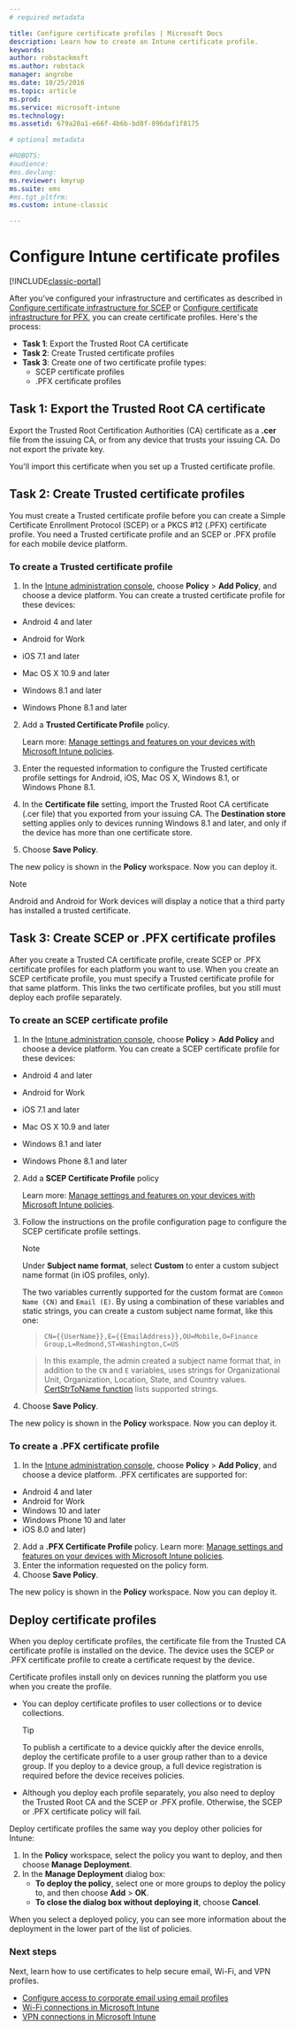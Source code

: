 ```yaml
---
# required metadata

title: Configure certificate profiles | Microsoft Docs
description: Learn how to create an Intune certificate profile.
keywords:
author: robstackmsft
ms.author: robstack
manager: angrobe
ms.date: 10/25/2016
ms.topic: article
ms.prod:
ms.service: microsoft-intune
ms.technology:
ms.assetid: 679a20a1-e66f-4b6b-bd8f-896daf1f8175

# optional metadata

#ROBOTS:
#audience:
#ms.devlang:
ms.reviewer: kmyrup
ms.suite: ems
#ms.tgt_pltfrm:
ms.custom: intune-classic

---
```


# Configure Intune certificate profiles

[!INCLUDE[classic-portal](../includes/classic-portal.md)]

After you've configured your infrastructure and certificates as described in [Configure certificate infrastructure for SCEP](configure-certificate-infrastructure-for-scep.md) or [Configure certificate infrastructure for PFX](configure-certificate-infrastructure-for-pfx.md), you can create certificate profiles. Here's the process:

- **Task 1**: Export the Trusted Root CA certificate
- **Task 2**: Create Trusted certificate profiles
- **Task 3**: Create one of two certificate profile types:
  - SCEP certificate profiles
  - .PFX certificate profiles

## **Task 1**: Export the Trusted Root CA certificate
Export the Trusted Root Certification Authorities (CA) certificate as a **.cer** file from the issuing CA, or from any device that trusts your issuing CA. Do not export the private key.

You'll import this certificate when you set up a Trusted certificate profile.

## **Task 2**: Create Trusted certificate profiles
You must create a Trusted certificate profile before you can create a Simple Certificate Enrollment Protocol (SCEP) or a PKCS #12 (.PFX) certificate profile. You need a Trusted certificate profile and an SCEP or .PFX profile for each mobile device platform.

### To create a Trusted certificate profile

1.  In the [Intune administration console](https://manage.microsoft.com), choose **Policy** &gt; **Add Policy**, and choose a device platform. You can create a trusted certificate profile for these devices:

-  Android 4 and later

-  Android for Work

-  iOS 7.1 and later

-  Mac OS X 10.9 and later

-  Windows 8.1 and later

-  Windows Phone 8.1 and later

2.  Add a **Trusted Certificate Profile** policy.

    Learn more: [Manage settings and features on your devices with Microsoft Intune policies](manage-settings-and-features-on-your-devices-with-microsoft-intune-policies.md).

3.  Enter the requested information to configure the Trusted certificate profile settings for Android, iOS, Mac OS X, Windows 8.1, or Windows Phone 8.1.
4.  In the **Certificate file** setting, import the Trusted Root CA certificate (.cer file) that you exported from your issuing CA. The **Destination store** setting applies only to devices running Windows 8.1 and later, and only if the device has more than one certificate store.

4.  Choose **Save Policy**.

The new policy is shown in the **Policy** workspace. Now you can deploy it.

> [!NOTE]
>
> Android and Android for Work devices will display a notice that a third party has installed a trusted certificate.


## **Task 3**: Create SCEP or .PFX certificate profiles
After you create a Trusted CA certificate profile, create SCEP or .PFX certificate profiles for each platform you want to use. When you create an SCEP certificate profile, you must specify a Trusted certificate profile for that same platform. This links the two certificate profiles, but you still must deploy each profile separately.

### To create an SCEP certificate profile

1.  In the [Intune administration console](https://manage.microsoft.com), choose **Policy** &gt; **Add Policy** and choose a device platform.  You can create a SCEP certificate profile for these devices:

-  Android 4 and later

-  Android for Work

-  iOS 7.1 and later

-  Mac OS X 10.9 and later

-  Windows 8.1 and later

-  Windows Phone 8.1 and later

2.  Add a **SCEP Certificate Profile** policy

    Learn more: [Manage settings and features on your devices with Microsoft Intune policies](manage-settings-and-features-on-your-devices-with-microsoft-intune-policies.md).

3.  Follow the instructions on the profile configuration page to configure the SCEP certificate profile settings.
	> [!NOTE]
	>
	> Under **Subject name format**, select **Custom** to enter a custom subject name format (in iOS profiles, only).
	>
	> The two variables currently supported for the custom format are `Common Name (CN)` and `Email (E)`. By using a combination of these variables and static strings, you can create a custom subject name format, like this one:

	>     CN={{UserName}},E={{EmailAddress}},OU=Mobile,O=Finance Group,L=Redmond,ST=Washington,C=US

	> In this example, the admin created a subject name format that, in addition to the `CN` and `E` variables, uses strings for Organizational Unit, Organization, Location, State, and Country values. [CertStrToName function](https://msdn.microsoft.com/library/windows/desktop/aa377160.aspx) lists supported strings.

4.  Choose **Save Policy**.

The new policy is shown in the **Policy** workspace. Now you can deploy it.

### To create a .PFX certificate profile

1.  In the [Intune administration console](https://manage.microsoft.com), choose **Policy** &gt; **Add Policy**, and choose a device platform. .PFX certificates are supported for:
  - Android 4 and later
  - Android for Work
  - Windows 10 and later
  - Windows Phone 10 and later
  - iOS 8.0 and later)    


2.  Add a **.PFX Certificate Profile** policy.
      Learn more: [Manage settings and features on your devices with Microsoft Intune policies](manage-settings-and-features-on-your-devices-with-microsoft-intune-policies.md).
3.  Enter the information requested on the policy form.
4.  Choose **Save Policy**.

The new policy is shown in the **Policy** workspace. Now you can deploy it.

## Deploy certificate profiles
When you deploy certificate profiles, the certificate file from the Trusted CA certificate profile is installed on the device. The device uses the SCEP or .PFX certificate profile to create a certificate request by the device.

Certificate profiles install only on devices running the platform you use when you create the profile.

-   You can deploy certificate profiles to user collections or to device collections.

    > [!TIP]
    > To publish a certificate to a device quickly after the device enrolls, deploy the certificate profile to a user group rather than to a device group. If you deploy to a device group, a full device registration is required before the device receives policies.

-   Although you deploy each profile separately, you also need to deploy the Trusted Root CA and the SCEP or .PFX profile. Otherwise, the SCEP or .PFX certificate policy will fail.

Deploy certificate profiles the same way you deploy other policies for Intune:

1.  In the **Policy** workspace, select the policy you want to deploy, and then choose **Manage Deployment**.
2.  In the **Manage Deployment** dialog box:
    -   **To deploy the policy**, select one or more groups to deploy the policy to, and then choose **Add** &gt; **OK**.
    -   **To close the dialog box without deploying it**, choose **Cancel**.

When you select a deployed policy, you can see more information about the deployment in the lower part of the list of policies.

### Next steps

Next, learn how to use certificates to help secure email, Wi-Fi, and VPN profiles.

-  [Configure access to corporate email using email profiles](configure-access-to-corporate-email-using-email-profiles-with-Microsoft-Intune.md)
-  [Wi-Fi connections in Microsoft Intune](wi-fi-connections-in-microsoft-intune.md)
-  [VPN connections in Microsoft Intune](vpn-connections-in-microsoft-intune.md)
